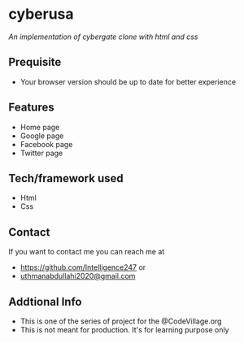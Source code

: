 # cyberusa
*An implementation of cybergate clone with html and css*
## Prequisite
- Your browser version should be up to date for better experience
## Features
- Home page
- Google page
- Facebook page
- Twitter page
## Tech/framework used
- Html
- Css
## Contact
If you want to contact me you can reach me at
- https://github.com/Intelligence247 or
- uthmanabdullahi2020@gmail.com
## Addtional Info
- This is one of the series of project for the @CodeVillage.org 
- This is not meant for production. It's for learning purpose only
